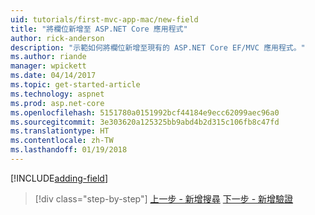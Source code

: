 ```yaml
---
uid: tutorials/first-mvc-app-mac/new-field
title: "將欄位新增至 ASP.NET Core 應用程式"
author: rick-anderson
description: "示範如何將欄位新增至現有的 ASP.NET Core EF/MVC 應用程式。"
ms.author: riande
manager: wpickett
ms.date: 04/14/2017
ms.topic: get-started-article
ms.technology: aspnet
ms.prod: asp.net-core
ms.openlocfilehash: 5151780a0151992bcf44184e9ecc62099aec96a0
ms.sourcegitcommit: 3e303620a125325bb9abd4b2d315c106fb8c47fd
ms.translationtype: HT
ms.contentlocale: zh-TW
ms.lasthandoff: 01/19/2018
---
```

[!INCLUDE[adding-field](../../includes/mvc-intro/new-field.md)]

>[!div class="step-by-step"]
[上一步 - 新增搜尋](search.md)
[下一步 - 新增驗證](validation.md)
